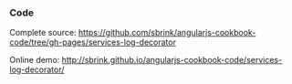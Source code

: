 ### Code

Complete source:
<https://github.com/sbrink/angularjs-cookbook-code/tree/gh-pages/services-log-decorator>

Online demo:
<http://sbrink.github.io/angularjs-cookbook-code/services-log-decorator/>